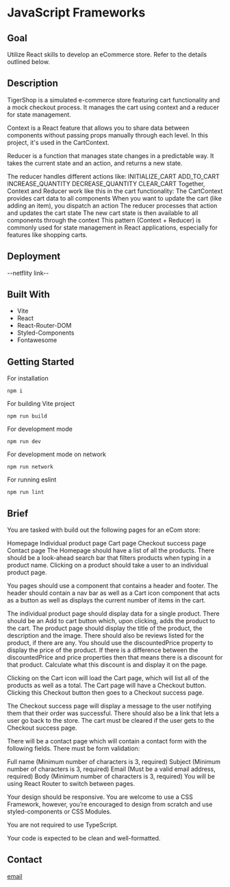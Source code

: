 # JavaScript Frameworks

## Goal

Utilize React skills to develop an eCommerce store. Refer to the details outlined below.

## Description

TigerShop is a simulated e-commerce store featuring cart functionality and a mock checkout process. It manages the cart using context and a reducer for state management.

Context is a React feature that allows you to share data between components without passing props manually through each level. In this project, it's used in the CartContext.

Reducer is a function that manages state changes in a predictable way. It takes the current state and an action, and returns a new state.

The reducer handles different actions like:
INITIALIZE_CART
ADD_TO_CART
INCREASE_QUANTITY
DECREASE_QUANTITY
CLEAR_CART
Together, Context and Reducer work like this in the cart functionality:
The CartContext provides cart data to all components
When you want to update the cart (like adding an item), you dispatch an action
The reducer processes that action and updates the cart state
The new cart state is then available to all components through the context
This pattern (Context + Reducer) is commonly used for state management in React applications, especially for features like shopping carts.

## Deployment

--netflity link--

## Built With

- Vite
- React
- React-Router-DOM
- Styled-Components
- Fontawesome

## Getting Started

For installation

```
npm i
```

For building Vite project

```
npm run build
```

For development mode

```
npm run dev
```

For development mode on network

```
npm run network
```

For running eslint

```
npm run lint
```

## Brief

You are tasked with build out the following pages for an eCom store:

Homepage
Individual product page
Cart page
Checkout success page
Contact page
The Homepage should have a list of all the products. There should be a look-ahead search bar that filters products when typing in a product name. Clicking on a product should take a user to an individual product page.

You pages should use a <Layout> component that contains a header and footer. The header should contain a nav bar as well as a Cart icon component that acts as a button as well as displays the current number of items in the cart.

The individual product page should display data for a single product. There should be an Add to cart button which, upon clicking, adds the product to the cart. The product page should display the title of the product, the description and the image. There should also be reviews listed for the product, if there are any. You should use the discountedPrice property to display the price of the product. If there is a difference between the discountedPrice and price properties then that means there is a discount for that product. Calculate what this discount is and display it on the page.

Clicking on the Cart icon will load the Cart page, which will list all of the products as well as a total. The Cart page will have a Checkout button. Clicking this Checkout button then goes to a Checkout success page.

The Checkout success page will display a message to the user notifying them that their order was successful. There should also be a link that lets a user go back to the store. The cart must be cleared if the user gets to the Checkout success page.

There will be a contact page which will contain a contact form with the following fields. There must be form validation:

Full name (Minimum number of characters is 3, required)
Subject (Minimum number of characters is 3, required)
Email (Must be a valid email address, required)
Body (Minimum number of characters is 3, required)
You will be using React Router to switch between pages.

Your design should be responsive. You are welcome to use a CSS Framework, however, you’re encouraged to design from scratch and use styled-components or CSS Modules.

You are not required to use TypeScript.

Your code is expected to be clean and well-formatted.

## Contact

[email](mailto:arnasbalciunas@gmail.com)
